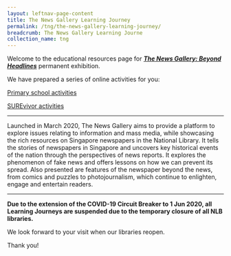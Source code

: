 ```yaml
---
layout: leftnav-page-content
title: The News Gallery Learning Journey
permalink: /tng/the-news-gallery-learning-journey/
breadcrumb: The News Gallery Learning Journe
collection_name: tng
---
```


Welcome to the educational resources page for [***The News Gallery: Beyond Headlines***](https://exhibitions.nlb.gov.sg/exhibitions/current-exhibitions/newsgallery) permanent exhibition. 

We have prepared a series of online activities for you:

[Primary school activities](https://sure.nlb.gov.sg/tng/pri-activity/)

[SUREvivor activities](https://sure.nlb.gov.sg/tng/surevivors-activity/) 

<hr>

Launched in March 2020, The News Gallery aims to provide a platform to explore issues relating to information and mass media, while showcasing the rich resources on Singapore newspapers in the National Library. It tells the stories of newspapers in Singapore and uncovers key historical events of the nation through the perspectives of news reports. It explores the phenomenon of fake news and offers lessons on how we can prevent its spread. Also presented are features of the newspaper beyond the news, from comics and puzzles to photojournalism, which continue to enlighten, engage and entertain readers. 

<hr>

**Due to the extension of the COVID-19 Circuit Breaker to 1 Jun 2020, all Learning Journeys are suspended due to the temporary closure of all NLB libraries.** 

We look forward to your visit when our libraries reopen. 

Thank you!